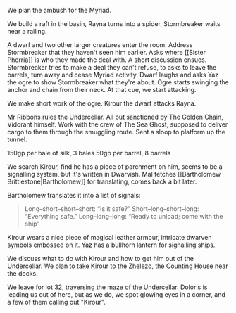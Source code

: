 We plan the ambush for the Myriad.

We build a raft in the basin, Rayna turns into a spider, Stormbreaker waits near a railing.

A dwarf and two other larger creatures enter the room. Address Stormbreaker that they haven't seen him earlier. Asks where [[Sister Pherria]] is who they made the deal with. A short discussion ensues. Stormbreaker tries to make a deal they can't refuse, to asks to leave the barrels, turn away and cease Myriad activity. Dwarf laughs and asks Yaz the ogre to show Stormbreaker what they're about. Ogre starts swinging the anchor and chain from their neck. At that cue, we start attacking.

We make short work of the ogre. Kirour the dwarf attacks Rayna.

Mr Ribbons rules the Undercellar. All but sanctioned by The Golden Chain, Vidorant himself. Work with the crew of The Sea Ghost, supposed to deliver cargo to them through the smuggling route. Sent a sloop to platform up the tunnel.

150gp per bale of silk, 3 bales
50gp per barrel, 8 barrels

We search Kirour, find he has a piece of parchment on him, seems to be a signalling system, but it's written in Dwarvish. Mal fetches [[Bartholomew Brittlestone|Bartholomew]] for translating, comes back a bit later. 

Bartholomew translates it into a list of signals:

>Long–short–short–short: “Is it safe?”
>Short–long–short–long: “Everything safe.” 
>Long–long–long: “Ready to unload; come with the ship"

Kirour wears a nice piece of magical leather armour, intricate dwarven symbols embossed on it. Yaz has a bullhorn lantern for signalling ships.

We discuss what to do with Kirour and how to get him out of the Undercellar. We plan to take Kirour to the Zhelezo, the Counting House near the docks.

We leave for lot 32, traversing the maze of the Undercellar. Doloris is leading us out of here, but as we do, we spot glowing eyes in a corner, and a few of them calling out "Kirour".